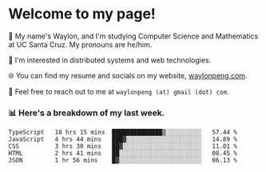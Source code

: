 # Welcome to my page! 

👋 My name's Waylon, and I'm studying Computer Science and Mathematics at UC Santa Cruz. My pronouns are he/him. 

💭 I'm interested in distributed systems and web technologies.

🌐 You can find my resume and socials on my website, [waylonpeng.com](https://www.waylonpeng.com).

📧 Feel free to reach out to me at `waylonpeng (at) gmail (dot) com`.

### 📊 Here's a breakdown of my last week.

<!--START_SECTION:waka-->
```text
TypeScript   18 hrs 15 mins  ██████████████▒░░░░░░░░░░   57.44 % 
JavaScript   4 hrs 44 mins   ███▓░░░░░░░░░░░░░░░░░░░░░   14.89 % 
CSS          3 hrs 30 mins   ██▓░░░░░░░░░░░░░░░░░░░░░░   11.01 % 
HTML         2 hrs 41 mins   ██░░░░░░░░░░░░░░░░░░░░░░░   08.45 % 
JSON         1 hr 56 mins    █▓░░░░░░░░░░░░░░░░░░░░░░░   06.13 % 
```
<!--END_SECTION:waka-->
